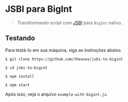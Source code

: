 # JSBI para BigInt

> Transformando *script* com [*JSBI*](https://github.com/GoogleChromeLabs/jsbi) para `BigInt` nativo.

## Testando

Para testá-lo em sua máquina, siga as instruções abaixo.

```
$ git clone https://github.com/theuves/jsbi-to-bigint

$ cd jsbi-to-bigint

$ npm install

$ npm start
```

Após isso, veja o arquivo `example-with-bigint.js`.